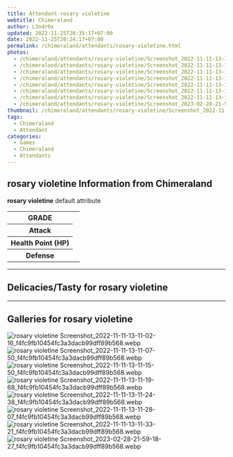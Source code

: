 ```yaml
---
title: Attendant rosary violetine
webtitle: Chimeraland
author: L3n4r0x
updated: 2022-11-25T20:35:17+07:00
date: 2022-11-25T20:24:17+07:00
permalink: /chimeraland/attendants/rosary-violetine.html
photos:
  - /chimeraland/attendants/rosary-violetine/Screenshot_2022-11-11-13-11-02-16_f4fc9fb10454fc3a3dacb99dff89b568.webp
  - /chimeraland/attendants/rosary-violetine/Screenshot_2022-11-11-13-11-07-50_f4fc9fb10454fc3a3dacb99dff89b568.webp
  - /chimeraland/attendants/rosary-violetine/Screenshot_2022-11-11-13-11-15-50_f4fc9fb10454fc3a3dacb99dff89b568.webp
  - /chimeraland/attendants/rosary-violetine/Screenshot_2022-11-11-13-11-19-68_f4fc9fb10454fc3a3dacb99dff89b568.webp
  - /chimeraland/attendants/rosary-violetine/Screenshot_2022-11-11-13-11-24-38_f4fc9fb10454fc3a3dacb99dff89b568.webp
  - /chimeraland/attendants/rosary-violetine/Screenshot_2022-11-11-13-11-28-07_f4fc9fb10454fc3a3dacb99dff89b568.webp
  - /chimeraland/attendants/rosary-violetine/Screenshot_2022-11-11-13-11-33-21_f4fc9fb10454fc3a3dacb99dff89b568.webp
  - /chimeraland/attendants/rosary-violetine/Screenshot_2023-02-28-21-59-18-27_f4fc9fb10454fc3a3dacb99dff89b568.webp
thumbnail: /chimeraland/attendants/rosary-violetine/Screenshot_2022-11-11-13-11-02-16_f4fc9fb10454fc3a3dacb99dff89b568.webp
tags:
  - Chimeraland
  - Attendant
categories:
  - Games
  - Chimeraland
  - Attendants
---
```


<section id="bootstrap-wrapper"><link rel="stylesheet" href="https://rawcdn.githack.com/dimaslanjaka/Web-Manajemen/0c3b5aa1813bd4abcd2c11bf3e37928b15c28664/css/bootstrap-5-3-0-alpha3-wrapper.css"/><h2>rosary violetine Information from Chimeraland</h2><p><b>rosary violetine</b> default attribute <table><tr><th>GRADE</th><td></td></tr><tr><th>Attack</th><td></td></tr><tr><th>Health Point (HP)</th><td></td></tr><tr><th>Defense</th><td></td></tr></table></p><hr/><h2>Delicacies/Tasty for rosary violetine</h2><hr/><div id="gallery"><h2>Galleries for rosary violetine</h2><div class="row"><div class="col-lg-6 col-12"><img src="/chimeraland/attendants/rosary-violetine/Screenshot_2022-11-11-13-11-02-16_f4fc9fb10454fc3a3dacb99dff89b568.webp" alt="rosary violetine Screenshot_2022-11-11-13-11-02-16_f4fc9fb10454fc3a3dacb99dff89b568.webp"/></div><div class="col-lg-6 col-12"><img src="/chimeraland/attendants/rosary-violetine/Screenshot_2022-11-11-13-11-07-50_f4fc9fb10454fc3a3dacb99dff89b568.webp" alt="rosary violetine Screenshot_2022-11-11-13-11-07-50_f4fc9fb10454fc3a3dacb99dff89b568.webp"/></div><div class="col-lg-6 col-12"><img src="/chimeraland/attendants/rosary-violetine/Screenshot_2022-11-11-13-11-15-50_f4fc9fb10454fc3a3dacb99dff89b568.webp" alt="rosary violetine Screenshot_2022-11-11-13-11-15-50_f4fc9fb10454fc3a3dacb99dff89b568.webp"/></div><div class="col-lg-6 col-12"><img src="/chimeraland/attendants/rosary-violetine/Screenshot_2022-11-11-13-11-19-68_f4fc9fb10454fc3a3dacb99dff89b568.webp" alt="rosary violetine Screenshot_2022-11-11-13-11-19-68_f4fc9fb10454fc3a3dacb99dff89b568.webp"/></div><div class="col-lg-6 col-12"><img src="/chimeraland/attendants/rosary-violetine/Screenshot_2022-11-11-13-11-24-38_f4fc9fb10454fc3a3dacb99dff89b568.webp" alt="rosary violetine Screenshot_2022-11-11-13-11-24-38_f4fc9fb10454fc3a3dacb99dff89b568.webp"/></div><div class="col-lg-6 col-12"><img src="/chimeraland/attendants/rosary-violetine/Screenshot_2022-11-11-13-11-28-07_f4fc9fb10454fc3a3dacb99dff89b568.webp" alt="rosary violetine Screenshot_2022-11-11-13-11-28-07_f4fc9fb10454fc3a3dacb99dff89b568.webp"/></div><div class="col-lg-6 col-12"><img src="/chimeraland/attendants/rosary-violetine/Screenshot_2022-11-11-13-11-33-21_f4fc9fb10454fc3a3dacb99dff89b568.webp" alt="rosary violetine Screenshot_2022-11-11-13-11-33-21_f4fc9fb10454fc3a3dacb99dff89b568.webp"/></div><div class="col-lg-6 col-12"><img src="/chimeraland/attendants/rosary-violetine/Screenshot_2023-02-28-21-59-18-27_f4fc9fb10454fc3a3dacb99dff89b568.webp" alt="rosary violetine Screenshot_2023-02-28-21-59-18-27_f4fc9fb10454fc3a3dacb99dff89b568.webp"/></div></div></div></section>